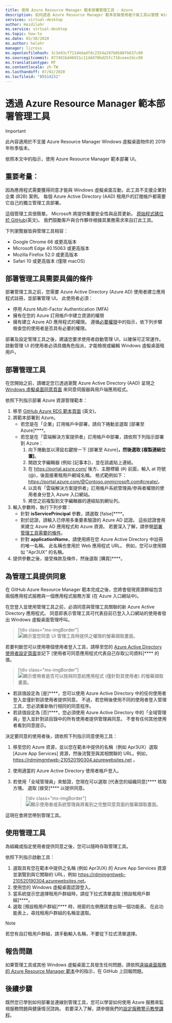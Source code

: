 ```yaml
---
title: 使用 Azure Resource Manager 範本部署管理工具 - Azure
description: 如何透過 Azure Resource Manager 範本安裝使用者介面工具以管理 Windows 虛擬桌面資源。
services: virtual-desktop
author: Heidilohr
ms.service: virtual-desktop
ms.topic: how-to
ms.date: 03/30/2020
ms.author: helohr
manager: lizross
ms.openlocfilehash: 3c3e93cf711d4dadfdc2354a297b0588fb637c80
ms.sourcegitcommit: 877491bd46921c11dd478bd25fc718ceee2dcc08
ms.translationtype: MT
ms.contentlocale: zh-TW
ms.lasthandoff: 07/02/2020
ms.locfileid: "85514231"
---
```

# <a name="deploy-a-management-tool-with-an-azure-resource-manager-template"></a>透過 Azure Resource Manager 範本部署管理工具

>[!IMPORTANT]
>此內容適用於不支援 Azure Resource Manager Windows 虛擬桌面物件的 2019 年秋季版本。

依照本文中的指示，使用 Azure Resource Manager 範本部署 UI。

## <a name="important-considerations"></a>重要考量︰

因為應用程式需要獲得同意才能與 Windows 虛擬桌面互動，此工具不支援企業對企業 (B2B) 案例。 每個 Azure Active Directory (AAD) 租用戶的訂閱帳戶都需要它自己的獨立管理工具部署。

這個管理工具很簡單。 Microsoft 將提供重要安全性與品質更新。 [原始程式碼位於 GitHub](https://github.com/Azure/RDS-Templates/tree/master/wvd-templates/wvd-management-ux/deploy)\(英文\)。 我們鼓勵客戶與合作夥伴根據其業務需求來自訂此工具。

下列瀏覽器皆與管理工具相容：
- Google Chrome 68 或更高版本
- Microsoft Edge 40.15063 或更高版本
- Mozilla Firefox 52.0 或更高版本
- Safari 10 或更高版本 (僅限 macOS)

## <a name="what-you-need-to-deploy-the-management-tool"></a>部署管理工具需要具備的條件

部署管理工具之前，您需要 Azure Active Directory (Azure AD) 使用者建立應用程式註冊，並部署管理 UI。 此使用者必須：

- 停用 Azure Multi-Factor Authentication (MFA)
- 擁有在您的 Azure 訂用帳戶中建立資源的權限
- 擁有建立 Azure AD 應用程式的權限。 遵循[必要權限](../../active-directory/develop/howto-create-service-principal-portal.md#permissions-required-for-registering-an-app)中的指示，依下列步驟檢查您的使用者是否具有必要的權限。

部署及設定管理工具之後，建議您要求使用者啟動管理 UI，以確保可正常運作。 啟動管理 UI 的使用者必須具備角色指派，才能檢視或編輯 Windows 虛擬桌面租用戶。

## <a name="deploy-the-management-tool"></a>部署管理工具

在您開始之前，請確定您已透過瀏覽 Azure Active Directory (AAD) 呈現之 [Windows 虛擬桌面同意頁面](https://rdweb.wvd.microsoft.com) 來同意伺服器與用戶端應用程式。

依照下列指示部署 Azure 資源管理範本：

1. 移至 [GitHub Azure RDS 範本頁面](https://github.com/Azure/RDS-Templates/tree/master/wvd-templates/wvd-management-ux/deploy) \(英文\)。
2. 將範本部署到 Azure。
    - 若您是在「企業」訂用帳戶中部署，請向下捲動並選取 [部署至 Azure]****。
    - 若您是在「雲端解決方案提供者」訂用帳戶中部署，請依照下列指示部署到 Azure：
        1. 向下捲動並以滑鼠右鍵按一下 [部署至 Azure]****，然後選取 [複製連結位置]****。
        2. 開啟文字編輯器 (例如 [記事本])，並在該處貼上連結。
        3. 在 <https://portal.azure.com/> 後方、主題標籤 (#) 前面，輸入 at 符號 (@)，後面接著租用戶網域名稱。 格式範例如下：<https://portal.azure.com/@Contoso.onmicrosoft.com#create/>。
        4. 以具有「雲端解決方案提供者」訂用帳戶系統管理員/參與者權限的使用者身分登入 Azure 入口網站。
        5. 將您之前複製到文字編輯器的連結貼到網址列。
3. 輸入參數時，執行下列步驟：
    - 針對 **isServicePrincipal** 參數，請選取 [false]****。
    - 對於認證，請輸入已停用多重要素驗證的 Azure AD 認證。 這些認證會用來建立 Azure AD 應用程式和 Azure 資源。 若要深入了解，請參閱[部署管理工具需要的條件](#what-you-need-to-deploy-the-management-tool)。
    - 針對 **applicationName**，請使用將在您 Azure Active Directory 中註冊的唯一名稱。 此名稱也會用於 Web 應用程式 URL。 例如，您可以使用類似 "Apr3UX" 的名稱。
4. 提供參數之後，接受條款及條件，然後選取 [購買]****。

## <a name="provide-consent-for-the-management-tool"></a>為管理工具提供同意

在 GitHub Azure Resource Manager 範本完成之後，您將會發現資源群組包含兩個應用程式服務與一個應用程式服務方案 (在 Azure 入口網站中)。

在您登入並使用管理工具之前，必須同意與管理工具關聯的新 Azure Active Directory 應用程式。 同意即表示管理工具可代表目前已登入入口網站的使用者發出 Windows 虛擬桌面管理呼叫。

> [!div class="mx-imgBorder"]
> ![顯示當您同意 UI 管理工具時提供之權限的螢幕擷取畫面。](../media/management-ui-delegated-permissions.png)

若要判斷您可以使用哪個使用者登入工具，請移至您的 [Azure Active Directory 使用者設定頁面](https://portal.azure.com/#blade/Microsoft_AAD_IAM/StartboardApplicationsMenuBlade/UserSettings/menuId/)並記下 [使用者可同意應用程式代表自己存取公司資料]**** 的值。

> [!div class="mx-imgBorder"]
> ![顯示使用者是否可以授與同意給應用程式 (僅針對其使用者) 的螢幕擷取畫面。](../media/management-ui-user-consent-allowed.png)

- 若該值設定為 [是]****，您可以使用 Azure Active Directory 中的任何使用者登入並僅針對該使用者提供同意。 不過，若您稍後使用不同的使用者登入管理工具，您必須重新執行相同的同意程序。
- 若該值設定為 [否]****，您必須使用 Azure Active Directory 中的「全域管理員」登入並針對該目錄中的所有使用者提供管理員同意。 不會有任何其他使用者看到同意提示。


決定要同意的使用者後，請依照下列指示同意使用工具：

1. 移至您的 Azure 資源，並以您在範本中提供的名稱（例如 Apr3UX）選取 [Azure App Services] 資源，然後流覽至與其相關聯的 URL。例如， <https://rdmimgmtweb-210520190304.azurewebsites.net> 。
2. 使用適當的 Azure Active Directory 使用者帳戶登入。
3. 若使用「全域管理員」來驗證，您現在可以選取 [代表您的組織同意]**** 核取方塊。 選取 [接受]**** 以提供同意。

   > [!div class="mx-imgBorder"]
   > ![顯示使用者或系統管理員將看到之完整同意頁面的螢幕擷取畫面。](../media/management-ui-consent-page.png)

這現在會將您帶到管理工具。

## <a name="use-the-management-tool"></a>使用管理工具

為組織或指定使用者提供同意之後，您可以隨時存取管理工具。

依照下列指示啟動工具：

1. 選取具有您在範本中提供之名稱 (例如 Apr3UX) 的 Azure App Services 資源並瀏覽到與它關聯的 URL，例如 <https://rdmimgmtweb-210520190304.azurewebsites.net>。
2. 使用您的 Windows 虛擬桌面認證登入。
3. 當系統提示您選擇租用戶群組時，請從下拉式清單選取 [預設租用戶群組]****。
4. 選取 [預設租用戶群組]**** 時，視窗的左側應該會出現一個功能表。 在此功能表上，尋找租用戶群組的名稱並選取。

  > [!NOTE]
  > 若您有自訂租用戶群組，請手動輸入名稱，不要從下拉式清單選擇。

## <a name="report-issues"></a>報告問題

如果管理工具或其他 Windows 虛擬桌面工具發生任何問題，請依照[遠端桌面服務的 Azure Resource Manager 範本](https://github.com/Azure/RDS-Templates/blob/master/README.md)中的指示，在 GitHub 上回報問題。

## <a name="next-steps"></a>後續步驟

既然您已學到如何部署並連線到管理工具，您可以學習如何使用 Azure 服務來監視服務問題與健康情況諮詢。 若要深入了解，請參閱我們的[設定服務警示教學課程](set-up-service-alerts-2019.md)。